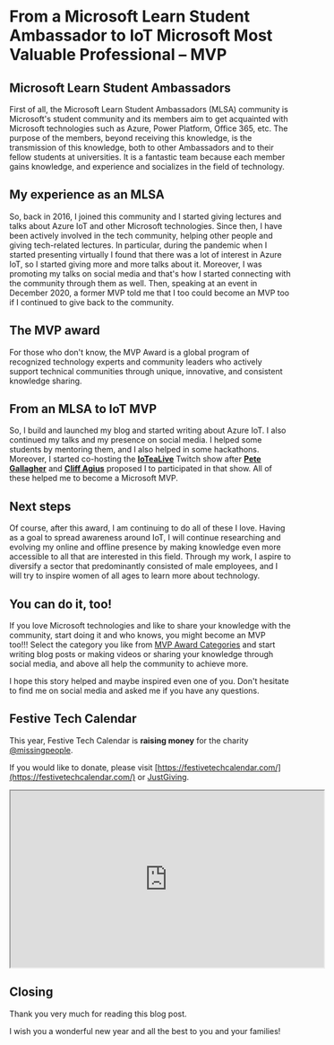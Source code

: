 # From a Microsoft Learn Student Ambassador to IoT Microsoft Most Valuable Professional – MVP

## Microsoft Learn Student Ambassadors

First of all, the Microsoft Learn Student Ambassadors (MLSA) community is Microsoft's student community and its members aim to get acquainted with Microsoft technologies such as Azure, Power Platform, Office 365, etc. The purpose of the members, beyond receiving this knowledge, is the transmission of this knowledge, both to other Ambassadors and to their fellow students at universities. It is a fantastic team because each member gains knowledge, and experience and socializes in the field of technology.

## My experience as an MLSA

So, back in 2016, I joined this community and I started giving lectures and talks about Azure IoT and other Microsoft technologies. Since then, I have been actively involved in the tech community, helping other people and giving tech-related lectures. In particular, during the pandemic when I started presenting virtually I found that there was a lot of interest in Azure IoT, so I started giving more and more talks about it. Moreover, I was promoting my talks on social media and that's how I started connecting with the community through them as well. Then, speaking at an event in December 2020, a former MVP told me that I too could become an MVP too if I continued to give back to the community.

## The MVP award

For those who don't know, the MVP Award is a global program of recognized technology experts and community leaders who actively support technical communities through unique, innovative, and consistent knowledge sharing.

## From an MLSA to IoT MVP

So, I build and launched my blog and started writing about Azure IoT. I also continued my talks and my presence on social media. I helped some students by mentoring them, and I also helped in some hackathons. Moreover, I started co-hosting the [**IoTeaLive**](https://twitter.com/iotealive) Twitch show after [**Pete Gallagher**](https://twitter.com/pete_codes) and [**Cliff Agius**](https://twitter.com/CliffordAgius) proposed I to participated in that show. All of these helped me to become a Microsoft MVP.

## Next steps

Of course, after this award, I am continuing to do all of these I love. Having as a goal to spread awareness around IoT, I will continue researching and evolving my online and offline presence by making knowledge even more accessible to all that are interested in this field. Through my work, I aspire to diversify a sector that predominantly consisted of male employees, and I will try to inspire women of all ages to learn more about technology.

## You can do it, too!

If you love Microsoft technologies and like to share your knowledge with the community, start doing it and who knows, you might become an MVP too!!! Select the category you like from [MVP Award Categories](https://mvp.microsoft.com/en-us/pages/mvp-award-update) and start writing blog posts or making videos or sharing your knowledge through social media, and above all help the community to achieve more.

I hope this story helped and maybe inspired even one of you. Don't hesitate to find me on social media and asked me if you have any questions.

## Festive Tech Calendar

This year, Festive Tech Calendar is **raising money** for the charity [@missingpeople](https://www.missingpeople.org.uk/).

If you would like to donate, please visit [https://festivetechcalendar.com/](https://festivetechcalendar.com/) or [JustGiving](https://www.justgiving.com/fundraising/festivetechcalendar2022?utm_source=Twitter&utm_medium=fundraising&utm_content=festivetechcalendar2022&utm_campaign=pfp-tweet&utm_term=29878450e273424bbf60fd0c83232a39).

<iframe width="560" height="315" src="https://www.youtube.com/embed/LJSFcnEn_6o"></iframe>

## Closing

Thank you very much for reading this blog post.

I wish you a wonderful new year and all the best to you and your families!